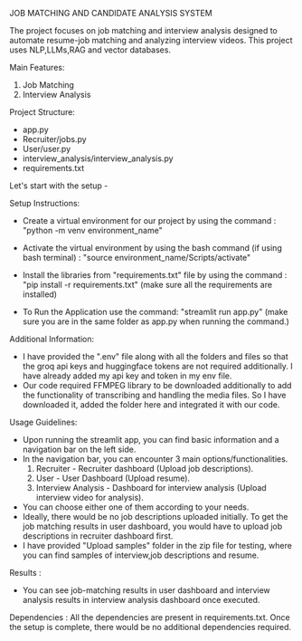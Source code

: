 JOB MATCHING AND CANDIDATE ANALYSIS SYSTEM

The project focuses on job matching and interview analysis designed to automate resume-job matching and analyzing interview videos. This project uses NLP,LLMs,RAG and vector databases.

Main Features:
1. Job Matching
2. Interview Analysis

Project Structure:
- app.py
- Recruiter/jobs.py
- User/user.py
- interview_analysis/interview_analysis.py
- requirements.txt

Let's start with the setup -

Setup Instructions:
- Create a virtual environment for our project by using the command :
    "python -m venv environment_name"

- Activate the virtual environment by using the bash command (if using bash terminal) :
    "source environment_name/Scripts/activate"

- Install the libraries from "requirements.txt" file by using the command :
    "pip install -r requirements.txt"
    (make sure all the requirements are installed)

- To Run the Application use the command:
    "streamlit run app.py"
    (make sure you are in the same folder as app.py when running the command.)

Additional Information:
- I have provided the ".env" file along with all the folders and files so that the groq api keys and huggingface tokens are not required additionally. I have already added my api key and token in my env file.
- Our code required FFMPEG library to be downloaded additionally to add the functionality of transcribing and handling the media files. So I have downloaded it, added the folder here and integrated it with our code.

Usage Guidelines:
- Upon running the streamlit app, you can find basic information and a navigation bar on the left side.
-  In the navigation bar, you can encounter 3 main options/functionalities.
    1. Recruiter - Recruiter dashboard (Upload job descriptions).
    2. User - User Dashboard (Upload resume).
    3. Interview Analysis - Dashboard for interview analysis (Upload interview video for analysis).
- You can choose either one of them according to your needs.
- Ideally, there would be no job descriptions uploaded initially. To get the job matching results in user dashboard, you would have to upload job descriptions in recruiter dashboard first.
- I have provided "Upload samples" folder in the zip file for testing, where you can find samples of interview,job descriptions and resume.

Results :
- You can see job-matching results in user dashboard and interview analysis results in interview analysis dashboard once executed.

Dependencies :
All the dependencies are present in requirements.txt. Once the setup is complete, there would be no additional dependencies required.